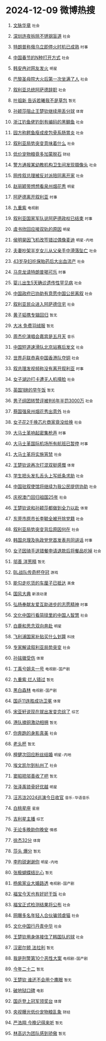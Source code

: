 # 2024-12-09 微博热搜 
1. [文脉华章](https://m.weibo.cn/search?containerid=100103type%3D1%26t%3D10%26q%3D%23%E6%96%87%E8%84%89%E5%8D%8E%E7%AB%A0%23&stream_entry_id=51&isnewpage=1&extparam=seat%3D1%26filter_type%3Drealtimehot%26stream_entry_id%3D51%26c_type%3D51%26dgr%3D0%26cate%3D10103%26q%3D%2523%25E6%2596%2587%25E8%2584%2589%25E5%258D%258E%25E7%25AB%25A0%2523%26pos%3D0%26display_time%3D1733692500%26pre_seqid%3D17336925004960222007665) `社会` 

2. [深圳连夜拆除不锈钢盲道](https://m.weibo.cn/search?containerid=100103type%3D1%26t%3D10%26q%3D%23%E6%B7%B1%E5%9C%B3%E8%BF%9E%E5%A4%9C%E6%8B%86%E9%99%A4%E4%B8%8D%E9%94%88%E9%92%A2%E7%9B%B2%E9%81%93%23&stream_entry_id=31&isnewpage=1&extparam=seat%3D1%26flag%3D2%26c_type%3D31%26lcate%3D5001%26cate%3D5001%26realpos%3D1%26stream_entry_id%3D31%26dgr%3D0%26band_rank%3D1%26q%3D%2523%25E6%25B7%25B1%25E5%259C%25B3%25E8%25BF%259E%25E5%25A4%259C%25E6%258B%2586%25E9%2599%25A4%25E4%25B8%258D%25E9%2594%2588%25E9%2592%25A2%25E7%259B%25B2%25E9%2581%2593%2523%26filter_type%3Drealtimehot%26pos%3D0%26display_time%3D1733692500%26pre_seqid%3D17336925004960222007665) `社会` 

3. [特朗普称俄乌立即停火时机已成熟](https://m.weibo.cn/search?containerid=100103type%3D1%26t%3D10%26q%3D%23%E7%89%B9%E6%9C%97%E6%99%AE%E7%A7%B0%E4%BF%84%E4%B9%8C%E7%AB%8B%E5%8D%B3%E5%81%9C%E7%81%AB%E6%97%B6%E6%9C%BA%E5%B7%B2%E6%88%90%E7%86%9F%23&stream_entry_id=31&isnewpage=1&extparam=seat%3D1%26flag%3D0%26c_type%3D31%26lcate%3D5001%26cate%3D5001%26realpos%3D2%26stream_entry_id%3D31%26dgr%3D0%26band_rank%3D2%26q%3D%2523%25E7%2589%25B9%25E6%259C%2597%25E6%2599%25AE%25E7%25A7%25B0%25E4%25BF%2584%25E4%25B9%258C%25E7%25AB%258B%25E5%258D%25B3%25E5%2581%259C%25E7%2581%25AB%25E6%2597%25B6%25E6%259C%25BA%25E5%25B7%25B2%25E6%2588%2590%25E7%2586%259F%2523%26filter_type%3Drealtimehot%26pos%3D1%26display_time%3D1733692500%26pre_seqid%3D17336925004960222007665) `时事` 

4. [中国春节的N种打开方式](https://m.weibo.cn/search?containerid=100103type%3D1%26t%3D10%26q%3D%23%E4%B8%AD%E5%9B%BD%E6%98%A5%E8%8A%82%E7%9A%84N%E7%A7%8D%E6%89%93%E5%BC%80%E6%96%B9%E5%BC%8F%23&stream_entry_id=31&isnewpage=1&extparam=seat%3D1%26flag%3D0%26c_type%3D31%26lcate%3D5001%26cate%3D5001%26realpos%3D3%26stream_entry_id%3D31%26dgr%3D0%26band_rank%3D3%26q%3D%2523%25E4%25B8%25AD%25E5%259B%25BD%25E6%2598%25A5%25E8%258A%2582%25E7%259A%2584N%25E7%25A7%258D%25E6%2589%2593%25E5%25BC%2580%25E6%2596%25B9%25E5%25BC%258F%2523%26filter_type%3Drealtimehot%26pos%3D2%26display_time%3D1733692500%26pre_seqid%3D17336925004960222007665) `社会` 

5. [韩安冉对网友发火](https://m.weibo.cn/search?containerid=100103type%3D1%26t%3D10%26q%3D%23%E9%9F%A9%E5%AE%89%E5%86%89%E5%AF%B9%E7%BD%91%E5%8F%8B%E5%8F%91%E7%81%AB%23&stream_entry_id=31&isnewpage=1&extparam=seat%3D1%26flag%3D2%26c_type%3D31%26lcate%3D5001%26cate%3D5001%26realpos%3D4%26stream_entry_id%3D31%26dgr%3D0%26band_rank%3D4%26q%3D%2523%25E9%259F%25A9%25E5%25AE%2589%25E5%2586%2589%25E5%25AF%25B9%25E7%25BD%2591%25E5%258F%258B%25E5%258F%2591%25E7%2581%25AB%2523%26filter_type%3Drealtimehot%26pos%3D3%26display_time%3D1733692500%26pre_seqid%3D17336925004960222007665) `明星` 

6. [巴黎圣母院大火后第一次坐满了人](https://m.weibo.cn/search?containerid=100103type%3D1%26t%3D10%26q%3D%23%E5%B7%B4%E9%BB%8E%E5%9C%A3%E6%AF%8D%E9%99%A2%E5%A4%A7%E7%81%AB%E5%90%8E%E7%AC%AC%E4%B8%80%E6%AC%A1%E5%9D%90%E6%BB%A1%E4%BA%86%E4%BA%BA%23&stream_entry_id=31&isnewpage=1&extparam=seat%3D1%26flag%3D2%26c_type%3D31%26lcate%3D5001%26cate%3D5001%26realpos%3D5%26stream_entry_id%3D31%26dgr%3D0%26band_rank%3D5%26q%3D%2523%25E5%25B7%25B4%25E9%25BB%258E%25E5%259C%25A3%25E6%25AF%258D%25E9%2599%25A2%25E5%25A4%25A7%25E7%2581%25AB%25E5%2590%258E%25E7%25AC%25AC%25E4%25B8%2580%25E6%25AC%25A1%25E5%259D%2590%25E6%25BB%25A1%25E4%25BA%2586%25E4%25BA%25BA%2523%26filter_type%3Drealtimehot%26pos%3D4%26display_time%3D1733692500%26pre_seqid%3D17336925004960222007665) `社会` 

7. [叙利亚总统阿萨德辞职](https://m.weibo.cn/search?containerid=100103type%3D1%26t%3D10%26q%3D%23%E5%8F%99%E5%88%A9%E4%BA%9A%E6%80%BB%E7%BB%9F%E9%98%BF%E8%90%A8%E5%BE%B7%E8%BE%9E%E8%81%8C%23&stream_entry_id=31&isnewpage=1&extparam=seat%3D1%26flag%3D0%26c_type%3D31%26lcate%3D5001%26cate%3D5001%26realpos%3D6%26stream_entry_id%3D31%26dgr%3D0%26band_rank%3D6%26q%3D%2523%25E5%258F%2599%25E5%2588%25A9%25E4%25BA%259A%25E6%2580%25BB%25E7%25BB%259F%25E9%2598%25BF%25E8%2590%25A8%25E5%25BE%25B7%25E8%25BE%259E%25E8%2581%258C%2523%26filter_type%3Drealtimehot%26pos%3D5%26display_time%3D1733692500%26pre_seqid%3D17336925004960222007665) `社会` 

8. [叶祖新 告诉若曦我不是草包](https://m.weibo.cn/search?containerid=100103type%3D1%26t%3D10%26q%3D%E5%8F%B6%E7%A5%96%E6%96%B0+%E5%91%8A%E8%AF%89%E8%8B%A5%E6%9B%A6%E6%88%91%E4%B8%8D%E6%98%AF%E8%8D%89%E5%8C%85&stream_entry_id=31&isnewpage=1&extparam=seat%3D1%26flag%3D2%26c_type%3D31%26lcate%3D5001%26cate%3D5001%26realpos%3D7%26stream_entry_id%3D31%26dgr%3D0%26band_rank%3D7%26q%3D%25E5%258F%25B6%25E7%25A5%2596%25E6%2596%25B0%2520%25E5%2591%258A%25E8%25AF%2589%25E8%258B%25A5%25E6%259B%25A6%25E6%2588%2591%25E4%25B8%258D%25E6%2598%25AF%25E8%258D%2589%25E5%258C%2585%26filter_type%3Drealtimehot%26pos%3D6%26display_time%3D1733692500%26pre_seqid%3D17336925004960222007665) `暂无` 

9. [孙颖莎阻止王楚钦继续用丢分球](https://m.weibo.cn/search?containerid=100103type%3D1%26t%3D10%26q%3D%23%E5%AD%99%E9%A2%96%E8%8E%8E%E9%98%BB%E6%AD%A2%E7%8E%8B%E6%A5%9A%E9%92%A6%E7%BB%A7%E7%BB%AD%E7%94%A8%E4%B8%A2%E5%88%86%E7%90%83%23&stream_entry_id=31&isnewpage=1&extparam=seat%3D1%26flag%3D0%26c_type%3D31%26lcate%3D5001%26cate%3D5001%26realpos%3D8%26stream_entry_id%3D31%26dgr%3D0%26band_rank%3D8%26q%3D%2523%25E5%25AD%2599%25E9%25A2%2596%25E8%258E%258E%25E9%2598%25BB%25E6%25AD%25A2%25E7%258E%258B%25E6%25A5%259A%25E9%2592%25A6%25E7%25BB%25A7%25E7%25BB%25AD%25E7%2594%25A8%25E4%25B8%25A2%25E5%2588%2586%25E7%2590%2583%2523%26filter_type%3Drealtimehot%26pos%3D7%26display_time%3D1733692500%26pre_seqid%3D17336925004960222007665) `体育` 

10. [浙江钓鱼佬钓到有编码的黑鲷鱼](https://m.weibo.cn/search?containerid=100103type%3D1%26t%3D10%26q%3D%23%E6%B5%99%E6%B1%9F%E9%92%93%E9%B1%BC%E4%BD%AC%E9%92%93%E5%88%B0%E6%9C%89%E7%BC%96%E7%A0%81%E7%9A%84%E9%BB%91%E9%B2%B7%E9%B1%BC%23&stream_entry_id=31&isnewpage=1&extparam=seat%3D1%26flag%3D0%26c_type%3D31%26lcate%3D5001%26cate%3D5001%26realpos%3D9%26stream_entry_id%3D31%26dgr%3D0%26band_rank%3D9%26q%3D%2523%25E6%25B5%2599%25E6%25B1%259F%25E9%2592%2593%25E9%25B1%25BC%25E4%25BD%25AC%25E9%2592%2593%25E5%2588%25B0%25E6%259C%2589%25E7%25BC%2596%25E7%25A0%2581%25E7%259A%2584%25E9%25BB%2591%25E9%25B2%25B7%25E9%25B1%25BC%2523%26filter_type%3Drealtimehot%26pos%3D8%26display_time%3D1733692500%26pre_seqid%3D17336925004960222007665) `社会` 

11. [园方称鳄鱼瘦成皮包骨系肠胃炎](https://m.weibo.cn/search?containerid=100103type%3D1%26t%3D10%26q%3D%23%E5%9B%AD%E6%96%B9%E7%A7%B0%E9%B3%84%E9%B1%BC%E7%98%A6%E6%88%90%E7%9A%AE%E5%8C%85%E9%AA%A8%E7%B3%BB%E8%82%A0%E8%83%83%E7%82%8E%23&stream_entry_id=31&isnewpage=1&extparam=seat%3D1%26flag%3D1%26c_type%3D31%26lcate%3D5001%26cate%3D5001%26realpos%3D10%26stream_entry_id%3D31%26dgr%3D0%26band_rank%3D10%26q%3D%2523%25E5%259B%25AD%25E6%2596%25B9%25E7%25A7%25B0%25E9%25B3%2584%25E9%25B1%25BC%25E7%2598%25A6%25E6%2588%2590%25E7%259A%25AE%25E5%258C%2585%25E9%25AA%25A8%25E7%25B3%25BB%25E8%2582%25A0%25E8%2583%2583%25E7%2582%258E%2523%26filter_type%3Drealtimehot%26pos%3D9%26display_time%3D1733692500%26pre_seqid%3D17336925004960222007665) `社会` 

12. [叙利亚局势突变意味着什么](https://m.weibo.cn/search?containerid=100103type%3D1%26t%3D10%26q%3D%23%E5%8F%99%E5%88%A9%E4%BA%9A%E5%B1%80%E5%8A%BF%E7%AA%81%E5%8F%98%E6%84%8F%E5%91%B3%E7%9D%80%E4%BB%80%E4%B9%88%23&stream_entry_id=31&isnewpage=1&extparam=seat%3D1%26flag%3D0%26c_type%3D31%26lcate%3D5001%26cate%3D5001%26realpos%3D11%26stream_entry_id%3D31%26dgr%3D0%26band_rank%3D11%26q%3D%2523%25E5%258F%2599%25E5%2588%25A9%25E4%25BA%259A%25E5%25B1%2580%25E5%258A%25BF%25E7%25AA%2581%25E5%258F%2598%25E6%2584%258F%25E5%2591%25B3%25E7%259D%2580%25E4%25BB%2580%25E4%25B9%2588%2523%26filter_type%3Drealtimehot%26pos%3D10%26display_time%3D1733692500%26pre_seqid%3D17336925004960222007665) `社会` 

13. [低价宠物粮竟多加蒙脱石](https://m.weibo.cn/search?containerid=100103type%3D1%26t%3D10%26q%3D%23%E4%BD%8E%E4%BB%B7%E5%AE%A0%E7%89%A9%E7%B2%AE%E7%AB%9F%E5%A4%9A%E5%8A%A0%E8%92%99%E8%84%B1%E7%9F%B3%23&stream_entry_id=31&isnewpage=1&extparam=seat%3D1%26flag%3D0%26c_type%3D31%26lcate%3D5001%26cate%3D5001%26realpos%3D12%26stream_entry_id%3D31%26dgr%3D0%26band_rank%3D12%26q%3D%2523%25E4%25BD%258E%25E4%25BB%25B7%25E5%25AE%25A0%25E7%2589%25A9%25E7%25B2%25AE%25E7%25AB%259F%25E5%25A4%259A%25E5%258A%25A0%25E8%2592%2599%25E8%2584%25B1%25E7%259F%25B3%2523%26filter_type%3Drealtimehot%26pos%3D11%26display_time%3D1733692500%26pre_seqid%3D17336925004960222007665) `财经` 

14. [警方通报某幼教机构卫生间发现摄像头](https://m.weibo.cn/search?containerid=100103type%3D1%26t%3D10%26q%3D%23%E8%AD%A6%E6%96%B9%E9%80%9A%E6%8A%A5%E6%9F%90%E5%B9%BC%E6%95%99%E6%9C%BA%E6%9E%84%E5%8D%AB%E7%94%9F%E9%97%B4%E5%8F%91%E7%8E%B0%E6%91%84%E5%83%8F%E5%A4%B4%23&stream_entry_id=31&isnewpage=1&extparam=seat%3D1%26flag%3D0%26c_type%3D31%26lcate%3D5001%26cate%3D5001%26realpos%3D13%26stream_entry_id%3D31%26dgr%3D0%26band_rank%3D13%26q%3D%2523%25E8%25AD%25A6%25E6%2596%25B9%25E9%2580%259A%25E6%258A%25A5%25E6%259F%2590%25E5%25B9%25BC%25E6%2595%2599%25E6%259C%25BA%25E6%259E%2584%25E5%258D%25AB%25E7%2594%259F%25E9%2597%25B4%25E5%258F%2591%25E7%258E%25B0%25E6%2591%2584%25E5%2583%258F%25E5%25A4%25B4%2523%26filter_type%3Drealtimehot%26pos%3D12%26display_time%3D1733692500%26pre_seqid%3D17336925004960222007665) `社会` 

15. [网传叙总理被反对派陪同离开家](https://m.weibo.cn/search?containerid=100103type%3D1%26t%3D10%26q%3D%23%E7%BD%91%E4%BC%A0%E5%8F%99%E6%80%BB%E7%90%86%E8%A2%AB%E5%8F%8D%E5%AF%B9%E6%B4%BE%E9%99%AA%E5%90%8C%E7%A6%BB%E5%BC%80%E5%AE%B6%23&stream_entry_id=31&isnewpage=1&extparam=seat%3D1%26flag%3D1%26c_type%3D31%26lcate%3D5001%26cate%3D5001%26realpos%3D14%26stream_entry_id%3D31%26dgr%3D0%26band_rank%3D14%26q%3D%2523%25E7%25BD%2591%25E4%25BC%25A0%25E5%258F%2599%25E6%2580%25BB%25E7%2590%2586%25E8%25A2%25AB%25E5%258F%258D%25E5%25AF%25B9%25E6%25B4%25BE%25E9%2599%25AA%25E5%2590%258C%25E7%25A6%25BB%25E5%25BC%2580%25E5%25AE%25B6%2523%26filter_type%3Drealtimehot%26pos%3D13%26display_time%3D1733692500%26pre_seqid%3D17336925004960222007665) `社会` 

16. [赵丽颖带想想看泉州烟花秀](https://m.weibo.cn/search?containerid=100103type%3D1%26t%3D10%26q%3D%23%E8%B5%B5%E4%B8%BD%E9%A2%96%E5%B8%A6%E6%83%B3%E6%83%B3%E7%9C%8B%E6%B3%89%E5%B7%9E%E7%83%9F%E8%8A%B1%E7%A7%80%23&stream_entry_id=31&isnewpage=1&extparam=seat%3D1%26flag%3D0%26c_type%3D31%26lcate%3D5001%26cate%3D5001%26realpos%3D15%26stream_entry_id%3D31%26dgr%3D0%26band_rank%3D15%26q%3D%2523%25E8%25B5%25B5%25E4%25B8%25BD%25E9%25A2%2596%25E5%25B8%25A6%25E6%2583%25B3%25E6%2583%25B3%25E7%259C%258B%25E6%25B3%2589%25E5%25B7%259E%25E7%2583%259F%25E8%258A%25B1%25E7%25A7%2580%2523%26filter_type%3Drealtimehot%26pos%3D14%26display_time%3D1733692500%26pre_seqid%3D17336925004960222007665) `明星` 

17. [阿萨德离开叙利亚](https://m.weibo.cn/search?containerid=100103type%3D1%26t%3D10%26q%3D%23%E9%98%BF%E8%90%A8%E5%BE%B7%E7%A6%BB%E5%BC%80%E5%8F%99%E5%88%A9%E4%BA%9A%23&stream_entry_id=31&isnewpage=1&extparam=seat%3D1%26flag%3D0%26c_type%3D31%26lcate%3D5001%26cate%3D5001%26realpos%3D16%26stream_entry_id%3D31%26dgr%3D0%26band_rank%3D16%26q%3D%2523%25E9%2598%25BF%25E8%2590%25A8%25E5%25BE%25B7%25E7%25A6%25BB%25E5%25BC%2580%25E5%258F%2599%25E5%2588%25A9%25E4%25BA%259A%2523%26filter_type%3Drealtimehot%26pos%3D15%26display_time%3D1733692500%26pre_seqid%3D17336925004960222007665) `时事` 

18. [九重紫](https://m.weibo.cn/search?containerid=100103type%3D1%26t%3D10%26q%3D%E4%B9%9D%E9%87%8D%E7%B4%AB&stream_entry_id=31&isnewpage=1&extparam=seat%3D1%26flag%3D0%26c_type%3D31%26lcate%3D5001%26cate%3D5001%26realpos%3D17%26stream_entry_id%3D31%26dgr%3D0%26band_rank%3D17%26q%3D%25E4%25B9%259D%25E9%2587%258D%25E7%25B4%25AB%26filter_type%3Drealtimehot%26pos%3D16%26display_time%3D1733692500%26pre_seqid%3D17336925004960222007665) `电视剧` 

19. [叙利亚国家军队说阿萨德政权已结束](https://m.weibo.cn/search?containerid=100103type%3D1%26t%3D10%26q%3D%23%E5%8F%99%E5%88%A9%E4%BA%9A%E5%9B%BD%E5%AE%B6%E5%86%9B%E9%98%9F%E8%AF%B4%E9%98%BF%E8%90%A8%E5%BE%B7%E6%94%BF%E6%9D%83%E5%B7%B2%E7%BB%93%E6%9D%9F%23&stream_entry_id=31&isnewpage=1&extparam=seat%3D1%26flag%3D0%26c_type%3D31%26lcate%3D5001%26cate%3D5001%26realpos%3D18%26stream_entry_id%3D31%26dgr%3D0%26band_rank%3D18%26q%3D%2523%25E5%258F%2599%25E5%2588%25A9%25E4%25BA%259A%25E5%259B%25BD%25E5%25AE%25B6%25E5%2586%259B%25E9%2598%259F%25E8%25AF%25B4%25E9%2598%25BF%25E8%2590%25A8%25E5%25BE%25B7%25E6%2594%25BF%25E6%259D%2583%25E5%25B7%25B2%25E7%25BB%2593%25E6%259D%259F%2523%26filter_type%3Drealtimehot%26pos%3D17%26display_time%3D1733692500%26pre_seqid%3D17336925004960222007665) `时事` 

20. [虞书欣回应接双轨的原因](https://m.weibo.cn/search?containerid=100103type%3D1%26t%3D10%26q%3D%23%E8%99%9E%E4%B9%A6%E6%AC%A3%E5%9B%9E%E5%BA%94%E6%8E%A5%E5%8F%8C%E8%BD%A8%E7%9A%84%E5%8E%9F%E5%9B%A0%23&stream_entry_id=31&isnewpage=1&extparam=seat%3D1%26flag%3D0%26c_type%3D31%26lcate%3D5001%26cate%3D5001%26realpos%3D19%26stream_entry_id%3D31%26dgr%3D0%26band_rank%3D19%26q%3D%2523%25E8%2599%259E%25E4%25B9%25A6%25E6%25AC%25A3%25E5%259B%259E%25E5%25BA%2594%25E6%258E%25A5%25E5%258F%258C%25E8%25BD%25A8%25E7%259A%2584%25E5%258E%259F%25E5%259B%25A0%2523%26filter_type%3Drealtimehot%26pos%3D18%26display_time%3D1733692500%26pre_seqid%3D17336925004960222007665) `明星` 

21. [侯明昊因飞机改签错过偶像麦迪](https://m.weibo.cn/search?containerid=100103type%3D1%26t%3D10%26q%3D%23%E4%BE%AF%E6%98%8E%E6%98%8A%E5%9B%A0%E9%A3%9E%E6%9C%BA%E6%94%B9%E7%AD%BE%E9%94%99%E8%BF%87%E5%81%B6%E5%83%8F%E9%BA%A6%E8%BF%AA%23&stream_entry_id=31&isnewpage=1&extparam=seat%3D1%26flag%3D0%26c_type%3D31%26lcate%3D5001%26cate%3D5001%26realpos%3D20%26stream_entry_id%3D31%26dgr%3D0%26band_rank%3D20%26q%3D%2523%25E4%25BE%25AF%25E6%2598%258E%25E6%2598%258A%25E5%259B%25A0%25E9%25A3%259E%25E6%259C%25BA%25E6%2594%25B9%25E7%25AD%25BE%25E9%2594%2599%25E8%25BF%2587%25E5%2581%25B6%25E5%2583%258F%25E9%25BA%25A6%25E8%25BF%25AA%2523%26filter_type%3Drealtimehot%26pos%3D19%26display_time%3D1733692500%26pre_seqid%3D17336925004960222007665) `明星-内地` 

22. [夫妻吵架半岁女儿从父亲手中滑落坠亡](https://m.weibo.cn/search?containerid=100103type%3D1%26t%3D10%26q%3D%23%E5%A4%AB%E5%A6%BB%E5%90%B5%E6%9E%B6%E5%8D%8A%E5%B2%81%E5%A5%B3%E5%84%BF%E4%BB%8E%E7%88%B6%E4%BA%B2%E6%89%8B%E4%B8%AD%E6%BB%91%E8%90%BD%E5%9D%A0%E4%BA%A1%23&stream_entry_id=31&isnewpage=1&extparam=seat%3D1%26flag%3D2%26c_type%3D31%26lcate%3D5001%26cate%3D5001%26realpos%3D21%26stream_entry_id%3D31%26dgr%3D0%26band_rank%3D21%26q%3D%2523%25E5%25A4%25AB%25E5%25A6%25BB%25E5%2590%25B5%25E6%259E%25B6%25E5%258D%258A%25E5%25B2%2581%25E5%25A5%25B3%25E5%2584%25BF%25E4%25BB%258E%25E7%2588%25B6%25E4%25BA%25B2%25E6%2589%258B%25E4%25B8%25AD%25E6%25BB%2591%25E8%2590%25BD%25E5%259D%25A0%25E4%25BA%25A1%2523%26filter_type%3Drealtimehot%26pos%3D20%26display_time%3D1733692500%26pre_seqid%3D17336925004960222007665) `社会` 

23. [43岁孕妇吃保胎药后大出血流产](https://m.weibo.cn/search?containerid=100103type%3D1%26t%3D10%26q%3D%2343%E5%B2%81%E5%AD%95%E5%A6%87%E5%90%83%E4%BF%9D%E8%83%8E%E8%8D%AF%E5%90%8E%E5%A4%A7%E5%87%BA%E8%A1%80%E6%B5%81%E4%BA%A7%23&stream_entry_id=31&isnewpage=1&extparam=seat%3D1%26flag%3D0%26c_type%3D31%26lcate%3D5001%26cate%3D5001%26realpos%3D22%26stream_entry_id%3D31%26dgr%3D0%26band_rank%3D22%26q%3D%252343%25E5%25B2%2581%25E5%25AD%2595%25E5%25A6%2587%25E5%2590%2583%25E4%25BF%259D%25E8%2583%258E%25E8%258D%25AF%25E5%2590%258E%25E5%25A4%25A7%25E5%2587%25BA%25E8%25A1%2580%25E6%25B5%2581%25E4%25BA%25A7%2523%26filter_type%3Drealtimehot%26pos%3D21%26display_time%3D1733692500%26pre_seqid%3D17336925004960222007665) `社会` 

24. [马克龙请特朗普喝可乐](https://m.weibo.cn/search?containerid=100103type%3D1%26t%3D10%26q%3D%23%E9%A9%AC%E5%85%8B%E9%BE%99%E8%AF%B7%E7%89%B9%E6%9C%97%E6%99%AE%E5%96%9D%E5%8F%AF%E4%B9%90%23&stream_entry_id=31&isnewpage=1&extparam=seat%3D1%26flag%3D0%26c_type%3D31%26lcate%3D5001%26cate%3D5001%26realpos%3D23%26stream_entry_id%3D31%26dgr%3D0%26band_rank%3D23%26q%3D%2523%25E9%25A9%25AC%25E5%2585%258B%25E9%25BE%2599%25E8%25AF%25B7%25E7%2589%25B9%25E6%259C%2597%25E6%2599%25AE%25E5%2596%259D%25E5%258F%25AF%25E4%25B9%2590%2523%26filter_type%3Drealtimehot%26pos%3D22%26display_time%3D1733692500%26pre_seqid%3D17336925004960222007665) `时事` 

25. [婴儿出生5天确诊遗传性罕见病](https://m.weibo.cn/search?containerid=100103type%3D1%26t%3D10%26q%3D%23%E5%A9%B4%E5%84%BF%E5%87%BA%E7%94%9F5%E5%A4%A9%E7%A1%AE%E8%AF%8A%E9%81%97%E4%BC%A0%E6%80%A7%E7%BD%95%E8%A7%81%E7%97%85%23&stream_entry_id=31&isnewpage=1&extparam=seat%3D1%26flag%3D0%26c_type%3D31%26lcate%3D5001%26cate%3D5001%26realpos%3D24%26stream_entry_id%3D31%26dgr%3D0%26band_rank%3D24%26q%3D%2523%25E5%25A9%25B4%25E5%2584%25BF%25E5%2587%25BA%25E7%2594%259F5%25E5%25A4%25A9%25E7%25A1%25AE%25E8%25AF%258A%25E9%2581%2597%25E4%25BC%25A0%25E6%2580%25A7%25E7%25BD%2595%25E8%25A7%2581%25E7%2597%2585%2523%26filter_type%3Drealtimehot%26pos%3D23%26display_time%3D1733692500%26pre_seqid%3D17336925004960222007665) `社会` 

26. [中国政府已协助有意愿中国公民离叙](https://m.weibo.cn/search?containerid=100103type%3D1%26t%3D10%26q%3D%23%E4%B8%AD%E5%9B%BD%E6%94%BF%E5%BA%9C%E5%B7%B2%E5%8D%8F%E5%8A%A9%E6%9C%89%E6%84%8F%E6%84%BF%E4%B8%AD%E5%9B%BD%E5%85%AC%E6%B0%91%E7%A6%BB%E5%8F%99%23&stream_entry_id=31&isnewpage=1&extparam=seat%3D1%26flag%3D0%26c_type%3D31%26lcate%3D5001%26cate%3D5001%26realpos%3D25%26stream_entry_id%3D31%26dgr%3D0%26band_rank%3D25%26q%3D%2523%25E4%25B8%25AD%25E5%259B%25BD%25E6%2594%25BF%25E5%25BA%259C%25E5%25B7%25B2%25E5%258D%258F%25E5%258A%25A9%25E6%259C%2589%25E6%2584%258F%25E6%2584%25BF%25E4%25B8%25AD%25E5%259B%25BD%25E5%2585%25AC%25E6%25B0%2591%25E7%25A6%25BB%25E5%258F%2599%2523%26filter_type%3Drealtimehot%26pos%3D24%26display_time%3D1733692500%26pre_seqid%3D17336925004960222007665) `社会` 

27. [叙利亚民众进入阿萨德住宅](https://m.weibo.cn/search?containerid=100103type%3D1%26t%3D10%26q%3D%23%E5%8F%99%E5%88%A9%E4%BA%9A%E6%B0%91%E4%BC%97%E8%BF%9B%E5%85%A5%E9%98%BF%E8%90%A8%E5%BE%B7%E4%BD%8F%E5%AE%85%23&stream_entry_id=31&isnewpage=1&extparam=seat%3D1%26flag%3D0%26c_type%3D31%26lcate%3D5001%26cate%3D5001%26realpos%3D26%26stream_entry_id%3D31%26dgr%3D0%26band_rank%3D26%26q%3D%2523%25E5%258F%2599%25E5%2588%25A9%25E4%25BA%259A%25E6%25B0%2591%25E4%25BC%2597%25E8%25BF%259B%25E5%2585%25A5%25E9%2598%25BF%25E8%2590%25A8%25E5%25BE%25B7%25E4%25BD%258F%25E5%25AE%2585%2523%26filter_type%3Drealtimehot%26pos%3D25%26display_time%3D1733692500%26pre_seqid%3D17336925004960222007665) `社会` 

28. [黄子韬携专辑回归](https://m.weibo.cn/search?containerid=100103type%3D1%26t%3D10%26q%3D%E9%BB%84%E5%AD%90%E9%9F%AC%E6%90%BA%E4%B8%93%E8%BE%91%E5%9B%9E%E5%BD%92&stream_entry_id=31&isnewpage=1&extparam=seat%3D1%26flag%3D0%26c_type%3D31%26lcate%3D5001%26cate%3D5001%26realpos%3D27%26stream_entry_id%3D31%26dgr%3D0%26band_rank%3D27%26q%3D%25E9%25BB%2584%25E5%25AD%2590%25E9%259F%25AC%25E6%2590%25BA%25E4%25B8%2593%25E8%25BE%2591%25E5%259B%259E%25E5%25BD%2592%26filter_type%3Drealtimehot%26pos%3D26%26display_time%3D1733692500%26pre_seqid%3D17336925004960222007665) `暂无` 

29. [大冰 免费羽绒服](https://m.weibo.cn/search?containerid=100103type%3D1%26t%3D10%26q%3D%E5%A4%A7%E5%86%B0+%E5%85%8D%E8%B4%B9%E7%BE%BD%E7%BB%92%E6%9C%8D&stream_entry_id=31&isnewpage=1&extparam=seat%3D1%26flag%3D0%26c_type%3D31%26lcate%3D5001%26cate%3D5001%26realpos%3D28%26stream_entry_id%3D31%26dgr%3D0%26band_rank%3D28%26q%3D%25E5%25A4%25A7%25E5%2586%25B0%2520%25E5%2585%258D%25E8%25B4%25B9%25E7%25BE%25BD%25E7%25BB%2592%25E6%259C%258D%26filter_type%3Drealtimehot%26pos%3D27%26display_time%3D1733692500%26pre_seqid%3D17336925004960222007665) `暂无` 

30. [周杰伦演唱会嘉宾是五月天](https://m.weibo.cn/search?containerid=100103type%3D1%26t%3D10%26q%3D%23%E5%91%A8%E6%9D%B0%E4%BC%A6%E6%BC%94%E5%94%B1%E4%BC%9A%E5%98%89%E5%AE%BE%E6%98%AF%E4%BA%94%E6%9C%88%E5%A4%A9%23&stream_entry_id=31&isnewpage=1&extparam=seat%3D1%26flag%3D0%26c_type%3D31%26lcate%3D5001%26cate%3D5001%26realpos%3D29%26stream_entry_id%3D31%26dgr%3D0%26band_rank%3D29%26q%3D%2523%25E5%2591%25A8%25E6%259D%25B0%25E4%25BC%25A6%25E6%25BC%2594%25E5%2594%25B1%25E4%25BC%259A%25E5%2598%2589%25E5%25AE%25BE%25E6%2598%25AF%25E4%25BA%2594%25E6%259C%2588%25E5%25A4%25A9%2523%26filter_type%3Drealtimehot%26pos%3D28%26display_time%3D1733692500%26pre_seqid%3D17336925004960222007665) `音乐` 

31. [中国短道速滑队北京站赛后发文](https://m.weibo.cn/search?containerid=100103type%3D1%26t%3D10%26q%3D%23%E4%B8%AD%E5%9B%BD%E7%9F%AD%E9%81%93%E9%80%9F%E6%BB%91%E9%98%9F%E5%8C%97%E4%BA%AC%E7%AB%99%E8%B5%9B%E5%90%8E%E5%8F%91%E6%96%87%23&stream_entry_id=31&isnewpage=1&extparam=seat%3D1%26flag%3D1%26c_type%3D31%26lcate%3D5001%26cate%3D5001%26realpos%3D30%26stream_entry_id%3D31%26dgr%3D0%26band_rank%3D30%26q%3D%2523%25E4%25B8%25AD%25E5%259B%25BD%25E7%259F%25AD%25E9%2581%2593%25E9%2580%259F%25E6%25BB%2591%25E9%2598%259F%25E5%258C%2597%25E4%25BA%25AC%25E7%25AB%2599%25E8%25B5%259B%25E5%2590%258E%25E5%258F%2591%25E6%2596%2587%2523%26filter_type%3Drealtimehot%26pos%3D29%26display_time%3D1733692500%26pre_seqid%3D17336925004960222007665) `社会` 

32. [世界乒联恭喜中国香港队夺铜](https://m.weibo.cn/search?containerid=100103type%3D1%26t%3D10%26q%3D%23%E4%B8%96%E7%95%8C%E4%B9%92%E8%81%94%E6%81%AD%E5%96%9C%E4%B8%AD%E5%9B%BD%E9%A6%99%E6%B8%AF%E9%98%9F%E5%A4%BA%E9%93%9C%23&stream_entry_id=31&isnewpage=1&extparam=seat%3D1%26flag%3D1%26c_type%3D31%26lcate%3D5001%26cate%3D5001%26realpos%3D31%26stream_entry_id%3D31%26dgr%3D0%26band_rank%3D31%26q%3D%2523%25E4%25B8%2596%25E7%2595%258C%25E4%25B9%2592%25E8%2581%2594%25E6%2581%25AD%25E5%2596%259C%25E4%25B8%25AD%25E5%259B%25BD%25E9%25A6%2599%25E6%25B8%25AF%25E9%2598%259F%25E5%25A4%25BA%25E9%2593%259C%2523%26filter_type%3Drealtimehot%26pos%3D30%26display_time%3D1733692500%26pre_seqid%3D17336925004960222007665) `社会` 

33. [叙总理发视频称没有离开叙利亚](https://m.weibo.cn/search?containerid=100103type%3D1%26t%3D10%26q%3D%23%E5%8F%99%E6%80%BB%E7%90%86%E5%8F%91%E8%A7%86%E9%A2%91%E7%A7%B0%E6%B2%A1%E6%9C%89%E7%A6%BB%E5%BC%80%E5%8F%99%E5%88%A9%E4%BA%9A%23&stream_entry_id=31&isnewpage=1&extparam=seat%3D1%26flag%3D1%26c_type%3D31%26lcate%3D5001%26cate%3D5001%26realpos%3D32%26stream_entry_id%3D31%26dgr%3D0%26band_rank%3D32%26q%3D%2523%25E5%258F%2599%25E6%2580%25BB%25E7%2590%2586%25E5%258F%2591%25E8%25A7%2586%25E9%25A2%2591%25E7%25A7%25B0%25E6%25B2%25A1%25E6%259C%2589%25E7%25A6%25BB%25E5%25BC%2580%25E5%258F%2599%25E5%2588%25A9%25E4%25BA%259A%2523%26filter_type%3Drealtimehot%26pos%3D31%26display_time%3D1733692500%26pre_seqid%3D17336925004960222007665) `时事` 

34. [女子湖边打卡遭无人机撞脸](https://m.weibo.cn/search?containerid=100103type%3D1%26t%3D10%26q%3D%23%E5%A5%B3%E5%AD%90%E6%B9%96%E8%BE%B9%E6%89%93%E5%8D%A1%E9%81%AD%E6%97%A0%E4%BA%BA%E6%9C%BA%E6%92%9E%E8%84%B8%23&stream_entry_id=31&isnewpage=1&extparam=seat%3D1%26flag%3D0%26c_type%3D31%26lcate%3D5001%26cate%3D5001%26realpos%3D33%26stream_entry_id%3D31%26dgr%3D0%26band_rank%3D33%26q%3D%2523%25E5%25A5%25B3%25E5%25AD%2590%25E6%25B9%2596%25E8%25BE%25B9%25E6%2589%2593%25E5%258D%25A1%25E9%2581%25AD%25E6%2597%25A0%25E4%25BA%25BA%25E6%259C%25BA%25E6%2592%259E%25E8%2584%25B8%2523%26filter_type%3Drealtimehot%26pos%3D32%26display_time%3D1733692500%26pre_seqid%3D17336925004960222007665) `社会` 

35. [英国1磅的早午饭](https://m.weibo.cn/search?containerid=100103type%3D1%26t%3D10%26q%3D%E8%8B%B1%E5%9B%BD1%E7%A3%85%E7%9A%84%E6%97%A9%E5%8D%88%E9%A5%AD&stream_entry_id=31&isnewpage=1&extparam=seat%3D1%26flag%3D1%26c_type%3D31%26lcate%3D5001%26cate%3D5001%26realpos%3D34%26stream_entry_id%3D31%26dgr%3D0%26band_rank%3D34%26q%3D%25E8%258B%25B1%25E5%259B%25BD1%25E7%25A3%2585%25E7%259A%2584%25E6%2597%25A9%25E5%258D%2588%25E9%25A5%25AD%26filter_type%3Drealtimehot%26pos%3D33%26display_time%3D1733692500%26pre_seqid%3D17336925004960222007665) `暂无` 

36. [男子组团转赞评被判6年半罚3000万](https://m.weibo.cn/search?containerid=100103type%3D1%26t%3D10%26q%3D%23%E7%94%B7%E5%AD%90%E7%BB%84%E5%9B%A2%E8%BD%AC%E8%B5%9E%E8%AF%84%E8%A2%AB%E5%88%A46%E5%B9%B4%E5%8D%8A%E7%BD%9A3000%E4%B8%87%23&stream_entry_id=31&isnewpage=1&extparam=seat%3D1%26flag%3D1%26c_type%3D31%26lcate%3D5001%26cate%3D5001%26realpos%3D35%26stream_entry_id%3D31%26dgr%3D0%26band_rank%3D35%26q%3D%2523%25E7%2594%25B7%25E5%25AD%2590%25E7%25BB%2584%25E5%259B%25A2%25E8%25BD%25AC%25E8%25B5%259E%25E8%25AF%2584%25E8%25A2%25AB%25E5%2588%25A46%25E5%25B9%25B4%25E5%258D%258A%25E7%25BD%259A3000%25E4%25B8%2587%2523%26filter_type%3Drealtimehot%26pos%3D34%26display_time%3D1733692500%26pre_seqid%3D17336925004960222007665) `社会` 

37. [蔡国强泉州烟花秀出意外](https://m.weibo.cn/search?containerid=100103type%3D1%26t%3D10%26q%3D%23%E8%94%A1%E5%9B%BD%E5%BC%BA%E6%B3%89%E5%B7%9E%E7%83%9F%E8%8A%B1%E7%A7%80%E5%87%BA%E6%84%8F%E5%A4%96%23&stream_entry_id=31&isnewpage=1&extparam=seat%3D1%26flag%3D0%26c_type%3D31%26lcate%3D5001%26cate%3D5001%26realpos%3D36%26stream_entry_id%3D31%26dgr%3D0%26band_rank%3D36%26q%3D%2523%25E8%2594%25A1%25E5%259B%25BD%25E5%25BC%25BA%25E6%25B3%2589%25E5%25B7%259E%25E7%2583%259F%25E8%258A%25B1%25E7%25A7%2580%25E5%2587%25BA%25E6%2584%258F%25E5%25A4%2596%2523%26filter_type%3Drealtimehot%26pos%3D35%26display_time%3D1733692500%26pre_seqid%3D17336925004960222007665) `社会` 

38. [女子花2千换芯片商家竟没给换](https://m.weibo.cn/search?containerid=100103type%3D1%26t%3D10%26q%3D%23%E5%A5%B3%E5%AD%90%E8%8A%B12%E5%8D%83%E6%8D%A2%E8%8A%AF%E7%89%87%E5%95%86%E5%AE%B6%E7%AB%9F%E6%B2%A1%E7%BB%99%E6%8D%A2%23&stream_entry_id=31&isnewpage=1&extparam=seat%3D1%26flag%3D0%26c_type%3D31%26lcate%3D5001%26cate%3D5001%26realpos%3D37%26stream_entry_id%3D31%26dgr%3D0%26band_rank%3D37%26q%3D%2523%25E5%25A5%25B3%25E5%25AD%2590%25E8%258A%25B12%25E5%258D%2583%25E6%258D%25A2%25E8%258A%25AF%25E7%2589%2587%25E5%2595%2586%25E5%25AE%25B6%25E7%25AB%259F%25E6%25B2%25A1%25E7%25BB%2599%25E6%258D%25A2%2523%26filter_type%3Drealtimehot%26pos%3D36%26display_time%3D1733692500%26pre_seqid%3D17336925004960222007665) `社会` 

39. [大马士革响起密集枪声](https://m.weibo.cn/search?containerid=100103type%3D1%26t%3D10%26q%3D%23%E5%A4%A7%E9%A9%AC%E5%A3%AB%E9%9D%A9%E5%93%8D%E8%B5%B7%E5%AF%86%E9%9B%86%E6%9E%AA%E5%A3%B0%23&stream_entry_id=31&isnewpage=1&extparam=seat%3D1%26flag%3D0%26c_type%3D31%26lcate%3D5001%26cate%3D5001%26realpos%3D38%26stream_entry_id%3D31%26dgr%3D0%26band_rank%3D38%26q%3D%2523%25E5%25A4%25A7%25E9%25A9%25AC%25E5%25A3%25AB%25E9%259D%25A9%25E5%2593%258D%25E8%25B5%25B7%25E5%25AF%2586%25E9%259B%2586%25E6%259E%25AA%25E5%25A3%25B0%2523%26filter_type%3Drealtimehot%26pos%3D37%26display_time%3D1733692500%26pre_seqid%3D17336925004960222007665) `时事` 

40. [大马士革国际机场所有航班已暂停](https://m.weibo.cn/search?containerid=100103type%3D1%26t%3D10%26q%3D%23%E5%A4%A7%E9%A9%AC%E5%A3%AB%E9%9D%A9%E5%9B%BD%E9%99%85%E6%9C%BA%E5%9C%BA%E6%89%80%E6%9C%89%E8%88%AA%E7%8F%AD%E5%B7%B2%E6%9A%82%E5%81%9C%23&stream_entry_id=31&isnewpage=1&extparam=seat%3D1%26flag%3D0%26c_type%3D31%26lcate%3D5001%26cate%3D5001%26realpos%3D39%26stream_entry_id%3D31%26dgr%3D0%26band_rank%3D39%26q%3D%2523%25E5%25A4%25A7%25E9%25A9%25AC%25E5%25A3%25AB%25E9%259D%25A9%25E5%259B%25BD%25E9%2599%2585%25E6%259C%25BA%25E5%259C%25BA%25E6%2589%2580%25E6%259C%2589%25E8%2588%25AA%25E7%258F%25AD%25E5%25B7%25B2%25E6%259A%2582%25E5%2581%259C%2523%26filter_type%3Drealtimehot%26pos%3D38%26display_time%3D1733692500%26pre_seqid%3D17336925004960222007665) `时事` 

41. [大马士革将实施宵禁](https://m.weibo.cn/search?containerid=100103type%3D1%26t%3D10%26q%3D%23%E5%A4%A7%E9%A9%AC%E5%A3%AB%E9%9D%A9%E5%B0%86%E5%AE%9E%E6%96%BD%E5%AE%B5%E7%A6%81%23&stream_entry_id=31&isnewpage=1&extparam=seat%3D1%26flag%3D0%26c_type%3D31%26lcate%3D5001%26cate%3D5001%26realpos%3D40%26stream_entry_id%3D31%26dgr%3D0%26band_rank%3D40%26q%3D%2523%25E5%25A4%25A7%25E9%25A9%25AC%25E5%25A3%25AB%25E9%259D%25A9%25E5%25B0%2586%25E5%25AE%259E%25E6%2596%25BD%25E5%25AE%25B5%25E7%25A6%2581%2523%26filter_type%3Drealtimehot%26pos%3D39%26display_time%3D1733692500%26pre_seqid%3D17336925004960222007665) `社会` 

42. [王楚钦说再次打混双挺感慨](https://m.weibo.cn/search?containerid=100103type%3D1%26t%3D10%26q%3D%23%E7%8E%8B%E6%A5%9A%E9%92%A6%E8%AF%B4%E5%86%8D%E6%AC%A1%E6%89%93%E6%B7%B7%E5%8F%8C%E6%8C%BA%E6%84%9F%E6%85%A8%23&stream_entry_id=31&isnewpage=1&extparam=seat%3D1%26flag%3D0%26c_type%3D31%26lcate%3D5001%26cate%3D5001%26realpos%3D41%26stream_entry_id%3D31%26dgr%3D0%26band_rank%3D41%26q%3D%2523%25E7%258E%258B%25E6%25A5%259A%25E9%2592%25A6%25E8%25AF%25B4%25E5%2586%258D%25E6%25AC%25A1%25E6%2589%2593%25E6%25B7%25B7%25E5%258F%258C%25E6%258C%25BA%25E6%2584%259F%25E6%2585%25A8%2523%26filter_type%3Drealtimehot%26pos%3D40%26display_time%3D1733692500%26pre_seqid%3D17336925004960222007665) `体育` 

43. [学生把头发扎舌头上写纸条求助](https://m.weibo.cn/search?containerid=100103type%3D1%26t%3D10%26q%3D%23%E5%AD%A6%E7%94%9F%E6%8A%8A%E5%A4%B4%E5%8F%91%E6%89%8E%E8%88%8C%E5%A4%B4%E4%B8%8A%E5%86%99%E7%BA%B8%E6%9D%A1%E6%B1%82%E5%8A%A9%23&stream_entry_id=31&isnewpage=1&extparam=seat%3D1%26flag%3D0%26c_type%3D31%26lcate%3D5001%26cate%3D5001%26realpos%3D42%26stream_entry_id%3D31%26dgr%3D0%26band_rank%3D42%26q%3D%2523%25E5%25AD%25A6%25E7%2594%259F%25E6%258A%258A%25E5%25A4%25B4%25E5%258F%2591%25E6%2589%258E%25E8%2588%258C%25E5%25A4%25B4%25E4%25B8%258A%25E5%2586%2599%25E7%25BA%25B8%25E6%259D%25A1%25E6%25B1%2582%25E5%258A%25A9%2523%26filter_type%3Drealtimehot%26pos%3D41%26display_time%3D1733692500%26pre_seqid%3D17336925004960222007665) `社会` 

44. [中国驻叙使馆将继续为我公民提供协助](https://m.weibo.cn/search?containerid=100103type%3D1%26t%3D10%26q%3D%23%E4%B8%AD%E5%9B%BD%E9%A9%BB%E5%8F%99%E4%BD%BF%E9%A6%86%E5%B0%86%E7%BB%A7%E7%BB%AD%E4%B8%BA%E6%88%91%E5%85%AC%E6%B0%91%E6%8F%90%E4%BE%9B%E5%8D%8F%E5%8A%A9%23&stream_entry_id=31&isnewpage=1&extparam=seat%3D1%26flag%3D1%26c_type%3D31%26lcate%3D5001%26cate%3D5001%26realpos%3D43%26stream_entry_id%3D31%26dgr%3D0%26band_rank%3D43%26q%3D%2523%25E4%25B8%25AD%25E5%259B%25BD%25E9%25A9%25BB%25E5%258F%2599%25E4%25BD%25BF%25E9%25A6%2586%25E5%25B0%2586%25E7%25BB%25A7%25E7%25BB%25AD%25E4%25B8%25BA%25E6%2588%2591%25E5%2585%25AC%25E6%25B0%2591%25E6%258F%2590%25E4%25BE%259B%25E5%258D%258F%25E5%258A%25A9%2523%26filter_type%3Drealtimehot%26pos%3D42%26display_time%3D1733692500%26pre_seqid%3D17336925004960222007665) `社会` 

45. [庆祝澳门回归祖国25年](https://m.weibo.cn/search?containerid=100103type%3D1%26t%3D10%26q%3D%23%E5%BA%86%E7%A5%9D%E6%BE%B3%E9%97%A8%E5%9B%9E%E5%BD%92%E7%A5%96%E5%9B%BD25%E5%B9%B4%23&stream_entry_id=31&isnewpage=1&extparam=seat%3D1%26flag%3D0%26c_type%3D31%26lcate%3D5001%26cate%3D5001%26realpos%3D44%26stream_entry_id%3D31%26dgr%3D0%26band_rank%3D44%26q%3D%2523%25E5%25BA%2586%25E7%25A5%259D%25E6%25BE%25B3%25E9%2597%25A8%25E5%259B%259E%25E5%25BD%2592%25E7%25A5%2596%25E5%259B%25BD25%25E5%25B9%25B4%2523%26filter_type%3Drealtimehot%26pos%3D43%26display_time%3D1733692500%26pre_seqid%3D17336925004960222007665) `社会` 

46. [王楚钦说和孙颖莎都做到全力以赴](https://m.weibo.cn/search?containerid=100103type%3D1%26t%3D10%26q%3D%23%E7%8E%8B%E6%A5%9A%E9%92%A6%E8%AF%B4%E5%92%8C%E5%AD%99%E9%A2%96%E8%8E%8E%E9%83%BD%E5%81%9A%E5%88%B0%E5%85%A8%E5%8A%9B%E4%BB%A5%E8%B5%B4%23&stream_entry_id=31&isnewpage=1&extparam=seat%3D1%26flag%3D0%26c_type%3D31%26lcate%3D5001%26cate%3D5001%26realpos%3D45%26stream_entry_id%3D31%26dgr%3D0%26band_rank%3D45%26q%3D%2523%25E7%258E%258B%25E6%25A5%259A%25E9%2592%25A6%25E8%25AF%25B4%25E5%2592%258C%25E5%25AD%2599%25E9%25A2%2596%25E8%258E%258E%25E9%2583%25BD%25E5%2581%259A%25E5%2588%25B0%25E5%2585%25A8%25E5%258A%259B%25E4%25BB%25A5%25E8%25B5%25B4%2523%26filter_type%3Drealtimehot%26pos%3D44%26display_time%3D1733692500%26pre_seqid%3D17336925004960222007665) `体育` 

47. [东莞市原市长李毓全被开除党籍](https://m.weibo.cn/search?containerid=100103type%3D1%26t%3D10%26q%3D%23%E4%B8%9C%E8%8E%9E%E5%B8%82%E5%8E%9F%E5%B8%82%E9%95%BF%E6%9D%8E%E6%AF%93%E5%85%A8%E8%A2%AB%E5%BC%80%E9%99%A4%E5%85%9A%E7%B1%8D%23&stream_entry_id=31&isnewpage=1&extparam=seat%3D1%26flag%3D0%26c_type%3D31%26lcate%3D5001%26cate%3D5001%26realpos%3D46%26stream_entry_id%3D31%26dgr%3D0%26band_rank%3D46%26q%3D%2523%25E4%25B8%259C%25E8%258E%259E%25E5%25B8%2582%25E5%258E%259F%25E5%25B8%2582%25E9%2595%25BF%25E6%259D%258E%25E6%25AF%2593%25E5%2585%25A8%25E8%25A2%25AB%25E5%25BC%2580%25E9%2599%25A4%25E5%2585%259A%25E7%25B1%258D%2523%26filter_type%3Drealtimehot%26pos%3D45%26display_time%3D1733692500%26pre_seqid%3D17336925004960222007665) `社会` 

48. [叙利亚局势突变背后原因何在](https://m.weibo.cn/search?containerid=100103type%3D1%26t%3D10%26q%3D%23%E5%8F%99%E5%88%A9%E4%BA%9A%E5%B1%80%E5%8A%BF%E7%AA%81%E5%8F%98%E8%83%8C%E5%90%8E%E5%8E%9F%E5%9B%A0%E4%BD%95%E5%9C%A8%23&stream_entry_id=31&isnewpage=1&extparam=seat%3D1%26flag%3D1%26c_type%3D31%26lcate%3D5001%26cate%3D5001%26realpos%3D47%26stream_entry_id%3D31%26dgr%3D0%26band_rank%3D47%26q%3D%2523%25E5%258F%2599%25E5%2588%25A9%25E4%25BA%259A%25E5%25B1%2580%25E5%258A%25BF%25E7%25AA%2581%25E5%258F%2598%25E8%2583%258C%25E5%2590%258E%25E5%258E%259F%25E5%259B%25A0%25E4%25BD%2595%25E5%259C%25A8%2523%26filter_type%3Drealtimehot%26pos%3D46%26display_time%3D1733692500%26pre_seqid%3D17336925004960222007665) `社会` 

49. [韩国总理及执政党党首发表共同讲话](https://m.weibo.cn/search?containerid=100103type%3D1%26t%3D10%26q%3D%23%E9%9F%A9%E5%9B%BD%E6%80%BB%E7%90%86%E5%8F%8A%E6%89%A7%E6%94%BF%E5%85%9A%E5%85%9A%E9%A6%96%E5%8F%91%E8%A1%A8%E5%85%B1%E5%90%8C%E8%AE%B2%E8%AF%9D%23&stream_entry_id=31&isnewpage=1&extparam=seat%3D1%26flag%3D0%26c_type%3D31%26lcate%3D5001%26cate%3D5001%26realpos%3D48%26stream_entry_id%3D31%26dgr%3D0%26band_rank%3D48%26q%3D%2523%25E9%259F%25A9%25E5%259B%25BD%25E6%2580%25BB%25E7%2590%2586%25E5%258F%258A%25E6%2589%25A7%25E6%2594%25BF%25E5%2585%259A%25E5%2585%259A%25E9%25A6%2596%25E5%258F%2591%25E8%25A1%25A8%25E5%2585%25B1%25E5%2590%258C%25E8%25AE%25B2%25E8%25AF%259D%2523%26filter_type%3Drealtimehot%26pos%3D47%26display_time%3D1733692500%26pre_seqid%3D17336925004960222007665) `时事` 

50. [女子因骑手送错餐申请退款后将餐品吃掉](https://m.weibo.cn/search?containerid=100103type%3D1%26t%3D10%26q%3D%23%E5%A5%B3%E5%AD%90%E5%9B%A0%E9%AA%91%E6%89%8B%E9%80%81%E9%94%99%E9%A4%90%E7%94%B3%E8%AF%B7%E9%80%80%E6%AC%BE%E5%90%8E%E5%B0%86%E9%A4%90%E5%93%81%E5%90%83%E6%8E%89%23&stream_entry_id=31&isnewpage=1&extparam=seat%3D1%26flag%3D0%26c_type%3D31%26lcate%3D5001%26cate%3D5001%26realpos%3D49%26stream_entry_id%3D31%26dgr%3D0%26band_rank%3D49%26q%3D%2523%25E5%25A5%25B3%25E5%25AD%2590%25E5%259B%25A0%25E9%25AA%2591%25E6%2589%258B%25E9%2580%2581%25E9%2594%2599%25E9%25A4%2590%25E7%2594%25B3%25E8%25AF%25B7%25E9%2580%2580%25E6%25AC%25BE%25E5%2590%258E%25E5%25B0%2586%25E9%25A4%2590%25E5%2593%2581%25E5%2590%2583%25E6%258E%2589%2523%26filter_type%3Drealtimehot%26pos%3D48%26display_time%3D1733692500%26pre_seqid%3D17336925004960222007665) `社会` 

51. [邬善 洋葱精](https://m.weibo.cn/search?containerid=100103type%3D1%26t%3D10%26q%3D%E9%82%AC%E5%96%84+%E6%B4%8B%E8%91%B1%E7%B2%BE&stream_entry_id=31&isnewpage=1&extparam=seat%3D1%26flag%3D0%26c_type%3D31%26lcate%3D5001%26cate%3D5001%26realpos%3D50%26stream_entry_id%3D31%26dgr%3D0%26band_rank%3D50%26q%3D%25E9%2582%25AC%25E5%2596%2584%2520%25E6%25B4%258B%25E8%2591%25B1%25E7%25B2%25BE%26filter_type%3Drealtimehot%26pos%3D49%26display_time%3D1733692500%26pre_seqid%3D17336925004960222007665) `暂无` 

52. [BL战队传奇杯夺冠](https://m.weibo.cn/search?containerid=100103type%3D1%26t%3D10%26q%3D%23BL%E6%88%98%E9%98%9F%E4%BC%A0%E5%A5%87%E6%9D%AF%E5%A4%BA%E5%86%A0%23&stream_entry_id=31&isnewpage=1&extparam=seat%3D1%26stream_entry_id%3D31%26pos%3D49%26lcate%3D5001%26filter_type%3Drealtimehot%26realpos%3D50%26c_type%3D31%26q%3D%2523BL%25E6%2588%2598%25E9%2598%259F%25E4%25BC%25A0%25E5%25A5%2587%25E6%259D%25AF%25E5%25A4%25BA%25E5%2586%25A0%2523%26dgr%3D0%26cate%3D5001%26band_rank%3D50%26flag%3D0%26display_time%3D1733692443%26pre_seqid%3D17336924439180222267265) `游戏` 

53. [能勾走吃货的车厘子已抵达](https://m.weibo.cn/search?containerid=100103type%3D1%26t%3D10%26q%3D%23%E8%83%BD%E5%8B%BE%E8%B5%B0%E5%90%83%E8%B4%A7%E7%9A%84%E8%BD%A6%E5%8E%98%E5%AD%90%E5%B7%B2%E6%8A%B5%E8%BE%BE%23&stream_entry_id=31&isnewpage=1&extparam=seat%3D1%26c_type%3D31%26is_ad_pos%3D1%26cate%3D5001%26band_rank%3D7%26stream_entry_id%3D31%26q%3D%2523%25E8%2583%25BD%25E5%258B%25BE%25E8%25B5%25B0%25E5%2590%2583%25E8%25B4%25A7%25E7%259A%2584%25E8%25BD%25A6%25E5%258E%2598%25E5%25AD%2590%25E5%25B7%25B2%25E6%258A%25B5%25E8%25BE%25BE%2523%26dgr%3D0%26pos%3D6%26adid%3D267435%26lcate%3D5001%26filter_type%3Drealtimehot%26topic_ad%3D1%26display_time%3D1733692385%26pre_seqid%3D17336923858010222067871) `美食` 

54. [国风大典](https://m.weibo.cn/search?containerid=100103type%3D1%26t%3D10%26q%3D%E5%9B%BD%E9%A3%8E%E5%A4%A7%E5%85%B8&stream_entry_id=31&isnewpage=1&extparam=seat%3D1%26c_type%3D31%26cate%3D5001%26realpos%3D50%26pos%3D50%26flag%3D0%26dgr%3D0%26lcate%3D5001%26stream_entry_id%3D31%26q%3D%25E5%259B%25BD%25E9%25A3%258E%25E5%25A4%25A7%25E5%2585%25B8%26filter_type%3Drealtimehot%26band_rank%3D50%26display_time%3D1733692385%26pre_seqid%3D17336923858010222067871) `新浪动漫` 

55. [弘扬奉献友爱互助进步的志愿精神](https://m.weibo.cn/search?containerid=100103type%3D1%26t%3D10%26q%3D%23%E5%BC%98%E6%89%AC%E5%A5%89%E7%8C%AE%E5%8F%8B%E7%88%B1%E4%BA%92%E5%8A%A9%E8%BF%9B%E6%AD%A5%E7%9A%84%E5%BF%97%E6%84%BF%E7%B2%BE%E7%A5%9E%23&stream_entry_id=51&isnewpage=1&extparam=seat%3D1%26stream_entry_id%3D51%26c_type%3D51%26q%3D%2523%25E5%25BC%2598%25E6%2589%25AC%25E5%25A5%2589%25E7%258C%25AE%25E5%258F%258B%25E7%2588%25B1%25E4%25BA%2592%25E5%258A%25A9%25E8%25BF%259B%25E6%25AD%25A5%25E7%259A%2584%25E5%25BF%2597%25E6%2584%25BF%25E7%25B2%25BE%25E7%25A5%259E%2523%26dgr%3D0%26cate%3D10103%26pos%3D0%26filter_type%3Drealtimehot%26display_time%3D1733692329%26pre_seqid%3D17336923291400222126177) `时事` 

56. [文化中国行看简牍里的中国人智慧](https://m.weibo.cn/search?containerid=100103type%3D1%26t%3D10%26q%3D%23%E6%96%87%E5%8C%96%E4%B8%AD%E5%9B%BD%E8%A1%8C%E7%9C%8B%E7%AE%80%E7%89%8D%E9%87%8C%E7%9A%84%E4%B8%AD%E5%9B%BD%E4%BA%BA%E6%99%BA%E6%85%A7%23&stream_entry_id=31&isnewpage=1&extparam=seat%3D1%26c_type%3D31%26q%3D%2523%25E6%2596%2587%25E5%258C%2596%25E4%25B8%25AD%25E5%259B%25BD%25E8%25A1%258C%25E7%259C%258B%25E7%25AE%2580%25E7%2589%258D%25E9%2587%258C%25E7%259A%2584%25E4%25B8%25AD%25E5%259B%25BD%25E4%25BA%25BA%25E6%2599%25BA%25E6%2585%25A7%2523%26dgr%3D0%26cate%3D5001%26stream_entry_id%3D31%26flag%3D1%26realpos%3D46%26filter_type%3Drealtimehot%26lcate%3D5001%26pos%3D45%26band_rank%3D46%26display_time%3D1733692329%26pre_seqid%3D17336923291400222126177) `社会` 

57. [白鹿和思念双向奔赴](https://m.weibo.cn/search?containerid=100103type%3D1%26t%3D10%26q%3D%23%E7%99%BD%E9%B9%BF%E5%92%8C%E6%80%9D%E5%BF%B5%E5%8F%8C%E5%90%91%E5%A5%94%E8%B5%B4%23&stream_entry_id=31&isnewpage=1&extparam=seat%3D1%26is_ad_pos%3D1%26stream_entry_id%3D31%26pos%3D6%26lcate%3D5001%26filter_type%3Drealtimehot%26topic_ad%3D1%26q%3D%2523%25E7%2599%25BD%25E9%25B9%25BF%25E5%2592%258C%25E6%2580%259D%25E5%25BF%25B5%25E5%258F%258C%25E5%2590%2591%25E5%25A5%2594%25E8%25B5%25B4%2523%26c_type%3D31%26dgr%3D0%26adid%3D267547%26band_rank%3D7%26cate%3D5001%26display_time%3D1733692269%26pre_seqid%3D17336922693840222267489) `明星` 

58. [飞利浦国家补贴买什么划算](https://m.weibo.cn/search?containerid=100103type%3D1%26t%3D10%26q%3D%23%E9%A3%9E%E5%88%A9%E6%B5%A6%E5%9B%BD%E5%AE%B6%E8%A1%A5%E8%B4%B4%E4%B9%B0%E4%BB%80%E4%B9%88%E5%88%92%E7%AE%97%23&stream_entry_id=31&isnewpage=1&extparam=seat%3D1%26c_type%3D31%26cate%3D5001%26lcate%3D5001%26stream_entry_id%3D31%26pos%3D3%26q%3D%2523%25E9%25A3%259E%25E5%2588%25A9%25E6%25B5%25A6%25E5%259B%25BD%25E5%25AE%25B6%25E8%25A1%25A5%25E8%25B4%25B4%25E4%25B9%25B0%25E4%25BB%2580%25E4%25B9%2588%25E5%2588%2592%25E7%25AE%2597%2523%26dgr%3D0%26topic_ad%3D1%26is_ad_pos%3D1%26adid%3D267579%26filter_type%3Drealtimehot%26band_rank%3D4%26display_time%3D1733689040%26pre_seqid%3D17336890401520222067326) `科技` 

59. [专家解读叙利亚局势突变](https://m.weibo.cn/search?containerid=100103type%3D1%26t%3D10%26q%3D%23%E4%B8%93%E5%AE%B6%E8%A7%A3%E8%AF%BB%E5%8F%99%E5%88%A9%E4%BA%9A%E5%B1%80%E5%8A%BF%E7%AA%81%E5%8F%98%23&stream_entry_id=31&isnewpage=1&extparam=seat%3D1%26c_type%3D31%26cate%3D5001%26lcate%3D5001%26realpos%3D10%26stream_entry_id%3D31%26q%3D%2523%25E4%25B8%2593%25E5%25AE%25B6%25E8%25A7%25A3%25E8%25AF%25BB%25E5%258F%2599%25E5%2588%25A9%25E4%25BA%259A%25E5%25B1%2580%25E5%258A%25BF%25E7%25AA%2581%25E5%258F%2598%2523%26dgr%3D0%26pos%3D10%26band_rank%3D10%26filter_type%3Drealtimehot%26flag%3D1%26display_time%3D1733689040%26pre_seqid%3D17336890401520222067326) `社会` 

60. [孙铭徽受伤](https://m.weibo.cn/search?containerid=100103type%3D1%26t%3D10%26q%3D%E5%AD%99%E9%93%AD%E5%BE%BD%E5%8F%97%E4%BC%A4&stream_entry_id=31&isnewpage=1&extparam=seat%3D1%26c_type%3D31%26cate%3D5001%26lcate%3D5001%26realpos%3D25%26stream_entry_id%3D31%26q%3D%25E5%25AD%2599%25E9%2593%25AD%25E5%25BE%25BD%25E5%258F%2597%25E4%25BC%25A4%26dgr%3D0%26pos%3D25%26band_rank%3D25%26filter_type%3Drealtimehot%26flag%3D1%26display_time%3D1733689040%26pre_seqid%3D17336890401520222067326) `体育` 

61. [丁禹兮姐夫一号](https://m.weibo.cn/search?containerid=100103type%3D1%26t%3D10%26q%3D%23%E4%B8%81%E7%A6%B9%E5%85%AE%E5%A7%90%E5%A4%AB%E4%B8%80%E5%8F%B7%23&stream_entry_id=31&isnewpage=1&extparam=seat%3D1%26c_type%3D31%26cate%3D5001%26lcate%3D5001%26realpos%3D46%26stream_entry_id%3D31%26q%3D%2523%25E4%25B8%2581%25E7%25A6%25B9%25E5%2585%25AE%25E5%25A7%2590%25E5%25A4%25AB%25E4%25B8%2580%25E5%258F%25B7%2523%26dgr%3D0%26pos%3D46%26band_rank%3D46%26filter_type%3Drealtimehot%26flag%3D0%26display_time%3D1733689040%26pre_seqid%3D17336890401520222067326) `电视剧-国产剧` 

62. [九重紫 烂人错过](https://m.weibo.cn/search?containerid=100103type%3D1%26t%3D10%26q%3D%E4%B9%9D%E9%87%8D%E7%B4%AB+%E7%83%82%E4%BA%BA%E9%94%99%E8%BF%87&stream_entry_id=31&isnewpage=1&extparam=seat%3D1%26c_type%3D31%26cate%3D5001%26lcate%3D5001%26realpos%3D47%26stream_entry_id%3D31%26q%3D%25E4%25B9%259D%25E9%2587%258D%25E7%25B4%25AB%2520%25E7%2583%2582%25E4%25BA%25BA%25E9%2594%2599%25E8%25BF%2587%26dgr%3D0%26pos%3D47%26band_rank%3D47%26filter_type%3Drealtimehot%26flag%3D0%26display_time%3D1733689040%26pre_seqid%3D17336890401520222067326) `暂无` 

63. [黑白森林](https://m.weibo.cn/search?containerid=100103type%3D1%26t%3D10%26q%3D%E9%BB%91%E7%99%BD%E6%A3%AE%E6%9E%97&stream_entry_id=31&isnewpage=1&extparam=seat%3D1%26c_type%3D31%26cate%3D5001%26lcate%3D5001%26realpos%3D48%26stream_entry_id%3D31%26q%3D%25E9%25BB%2591%25E7%2599%25BD%25E6%25A3%25AE%25E6%259E%2597%26dgr%3D0%26pos%3D48%26band_rank%3D48%26filter_type%3Drealtimehot%26flag%3D0%26display_time%3D1733689040%26pre_seqid%3D17336890401520222067326) `电视剧-国产剧` 

64. [国乒11连胜成功卫冕](https://m.weibo.cn/search?containerid=100103type%3D1%26t%3D10%26q%3D%23%E5%9B%BD%E4%B9%9211%E8%BF%9E%E8%83%9C%E6%88%90%E5%8A%9F%E5%8D%AB%E5%86%95%23&stream_entry_id=31&isnewpage=1&extparam=seat%3D1%26c_type%3D31%26cate%3D5001%26lcate%3D5001%26realpos%3D49%26stream_entry_id%3D31%26q%3D%2523%25E5%259B%25BD%25E4%25B9%259211%25E8%25BF%259E%25E8%2583%259C%25E6%2588%2590%25E5%258A%259F%25E5%258D%25AB%25E5%2586%2595%2523%26dgr%3D0%26pos%3D49%26band_rank%3D49%26filter_type%3Drealtimehot%26flag%3D1%26display_time%3D1733689040%26pre_seqid%3D17336890401520222067326) `体育` 

65. [宋亚轩说现在就出发变恋综了](https://m.weibo.cn/search?containerid=100103type%3D1%26t%3D10%26q%3D%E5%AE%8B%E4%BA%9A%E8%BD%A9%E8%AF%B4%E7%8E%B0%E5%9C%A8%E5%B0%B1%E5%87%BA%E5%8F%91%E5%8F%98%E6%81%8B%E7%BB%BC%E4%BA%86&stream_entry_id=31&isnewpage=1&extparam=seat%3D1%26c_type%3D31%26cate%3D5001%26lcate%3D5001%26realpos%3D50%26stream_entry_id%3D31%26q%3D%25E5%25AE%258B%25E4%25BA%259A%25E8%25BD%25A9%25E8%25AF%25B4%25E7%258E%25B0%25E5%259C%25A8%25E5%25B0%25B1%25E5%2587%25BA%25E5%258F%2591%25E5%258F%2598%25E6%2581%258B%25E7%25BB%25BC%25E4%25BA%2586%26dgr%3D0%26pos%3D50%26band_rank%3D50%26filter_type%3Drealtimehot%26flag%3D1%26display_time%3D1733689040%26pre_seqid%3D17336890401520222067326) `综艺` 

66. [港队摘铜激动相拥](https://m.weibo.cn/search?containerid=100103type%3D1%26t%3D10%26q%3D%E6%B8%AF%E9%98%9F%E6%91%98%E9%93%9C%E6%BF%80%E5%8A%A8%E7%9B%B8%E6%8B%A5&stream_entry_id=31&isnewpage=1&extparam=seat%3D1%26band_rank%3D46%26pos%3D46%26dgr%3D0%26filter_type%3Drealtimehot%26c_type%3D31%26flag%3D1%26cate%3D5001%26q%3D%25E6%25B8%25AF%25E9%2598%259F%25E6%2591%2598%25E9%2593%259C%25E6%25BF%2580%25E5%258A%25A8%25E7%259B%25B8%25E6%258B%25A5%26lcate%3D5001%26realpos%3D46%26stream_entry_id%3D31%26display_time%3D1733688981%26pre_seqid%3D173368898101102223921151) `暂无` 

67. [你奔跑的身影真美](https://m.weibo.cn/search?containerid=100103type%3D1%26t%3D10%26q%3D%23%E4%BD%A0%E5%A5%94%E8%B7%91%E7%9A%84%E8%BA%AB%E5%BD%B1%E7%9C%9F%E7%BE%8E%23&stream_entry_id=31&isnewpage=1&extparam=seat%3D1%26band_rank%3D48%26pos%3D48%26dgr%3D0%26filter_type%3Drealtimehot%26c_type%3D31%26flag%3D32768%26cate%3D5001%26q%3D%2523%25E4%25BD%25A0%25E5%25A5%2594%25E8%25B7%2591%25E7%259A%2584%25E8%25BA%25AB%25E5%25BD%25B1%25E7%259C%259F%25E7%25BE%258E%2523%26lcate%3D5001%26realpos%3D48%26stream_entry_id%3D31%26display_time%3D1733688981%26pre_seqid%3D173368898101102223921151) `社会` 

68. [老头杯](https://m.weibo.cn/search?containerid=100103type%3D1%26t%3D10%26q%3D%E8%80%81%E5%A4%B4%E6%9D%AF&stream_entry_id=31&isnewpage=1&extparam=seat%3D1%26filter_type%3Drealtimehot%26c_type%3D31%26flag%3D1%26band_rank%3D25%26cate%3D5001%26lcate%3D5001%26stream_entry_id%3D31%26pos%3D24%26q%3D%25E8%2580%2581%25E5%25A4%25B4%25E6%259D%25AF%26dgr%3D0%26realpos%3D25%26display_time%3D1733685215%26pre_seqid%3D17336852157770221954261) `暂无` 

69. [檀健次回应粉丝结婚](https://m.weibo.cn/search?containerid=100103type%3D1%26t%3D10%26q%3D%E6%AA%80%E5%81%A5%E6%AC%A1%E5%9B%9E%E5%BA%94%E7%B2%89%E4%B8%9D%E7%BB%93%E5%A9%9A&stream_entry_id=31&isnewpage=1&extparam=seat%3D1%26filter_type%3Drealtimehot%26c_type%3D31%26flag%3D0%26band_rank%3D36%26cate%3D5001%26lcate%3D5001%26stream_entry_id%3D31%26pos%3D35%26q%3D%25E6%25AA%2580%25E5%2581%25A5%25E6%25AC%25A1%25E5%259B%259E%25E5%25BA%2594%25E7%25B2%2589%25E4%25B8%259D%25E7%25BB%2593%25E5%25A9%259A%26dgr%3D0%26realpos%3D36%26display_time%3D1733685215%26pre_seqid%3D17336852157770221954261) `明星-内地` 

70. [埃文凯尔到杭州了](https://m.weibo.cn/search?containerid=100103type%3D1%26t%3D10%26q%3D%23%E5%9F%83%E6%96%87%E5%87%AF%E5%B0%94%E5%88%B0%E6%9D%AD%E5%B7%9E%E4%BA%86%23&stream_entry_id=31&isnewpage=1&extparam=seat%3D1%26filter_type%3Drealtimehot%26c_type%3D31%26flag%3D1%26band_rank%3D37%26cate%3D5001%26lcate%3D5001%26stream_entry_id%3D31%26pos%3D36%26q%3D%2523%25E5%259F%2583%25E6%2596%2587%25E5%2587%25AF%25E5%25B0%2594%25E5%2588%25B0%25E6%259D%25AD%25E5%25B7%259E%25E4%25BA%2586%2523%26dgr%3D0%26realpos%3D37%26display_time%3D1733685215%26pre_seqid%3D17336852157770221954261) `社会` 

71. [窦昭把邬善收了吧](https://m.weibo.cn/search?containerid=100103type%3D1%26t%3D10%26q%3D%E7%AA%A6%E6%98%AD%E6%8A%8A%E9%82%AC%E5%96%84%E6%94%B6%E4%BA%86%E5%90%A7&stream_entry_id=31&isnewpage=1&extparam=seat%3D1%26filter_type%3Drealtimehot%26c_type%3D31%26flag%3D0%26band_rank%3D44%26cate%3D5001%26lcate%3D5001%26stream_entry_id%3D31%26pos%3D43%26q%3D%25E7%25AA%25A6%25E6%2598%25AD%25E6%258A%258A%25E9%2582%25AC%25E5%2596%2584%25E6%2594%25B6%25E4%25BA%2586%25E5%2590%25A7%26dgr%3D0%26realpos%3D44%26display_time%3D1733685215%26pre_seqid%3D17336852157770221954261) `暂无` 

72. [张泽禹锁骨好优越](https://m.weibo.cn/search?containerid=100103type%3D1%26t%3D10%26q%3D%E5%BC%A0%E6%B3%BD%E7%A6%B9%E9%94%81%E9%AA%A8%E5%A5%BD%E4%BC%98%E8%B6%8A&stream_entry_id=31&isnewpage=1&extparam=seat%3D1%26filter_type%3Drealtimehot%26c_type%3D31%26flag%3D1%26band_rank%3D46%26cate%3D5001%26lcate%3D5001%26stream_entry_id%3D31%26pos%3D45%26q%3D%25E5%25BC%25A0%25E6%25B3%25BD%25E7%25A6%25B9%25E9%2594%2581%25E9%25AA%25A8%25E5%25A5%25BD%25E4%25BC%2598%25E8%25B6%258A%26dgr%3D0%26realpos%3D46%26display_time%3D1733685215%26pre_seqid%3D17336852157770221954261) `明星` 

73. [汪苏泷2024巡演今日收官](https://m.weibo.cn/search?containerid=100103type%3D1%26t%3D10%26q%3D%23%E6%B1%AA%E8%8B%8F%E6%B3%B72024%E5%B7%A1%E6%BC%94%E4%BB%8A%E6%97%A5%E6%94%B6%E5%AE%98%23&stream_entry_id=31&isnewpage=1&extparam=seat%3D1%26filter_type%3Drealtimehot%26c_type%3D31%26flag%3D0%26band_rank%3D47%26cate%3D5001%26lcate%3D5001%26stream_entry_id%3D31%26pos%3D46%26q%3D%2523%25E6%25B1%25AA%25E8%258B%258F%25E6%25B3%25B72024%25E5%25B7%25A1%25E6%25BC%2594%25E4%25BB%258A%25E6%2597%25A5%25E6%2594%25B6%25E5%25AE%2598%2523%26dgr%3D0%26realpos%3D47%26display_time%3D1733685215%26pre_seqid%3D17336852157770221954261) `音乐-华语音乐` 

74. [白桃星座](https://m.weibo.cn/search?containerid=100103type%3D1%26t%3D10%26q%3D%E7%99%BD%E6%A1%83%E6%98%9F%E5%BA%A7&stream_entry_id=31&isnewpage=1&extparam=seat%3D1%26filter_type%3Drealtimehot%26c_type%3D31%26flag%3D0%26band_rank%3D49%26cate%3D5001%26lcate%3D5001%26stream_entry_id%3D31%26pos%3D48%26q%3D%25E7%2599%25BD%25E6%25A1%2583%25E6%2598%259F%25E5%25BA%25A7%26dgr%3D0%26realpos%3D49%26display_time%3D1733685215%26pre_seqid%3D17336852157770221954261) `星座` 

75. [吉利星主播](https://m.weibo.cn/search?containerid=100103type%3D1%26t%3D10%26q%3D%23%E5%90%89%E5%88%A9%E6%98%9F%E4%B8%BB%E6%92%AD%23&stream_entry_id=31&isnewpage=1&extparam=seat%3D1%26filter_type%3Drealtimehot%26c_type%3D31%26lcate%3D5001%26cate%3D5001%26q%3D%2523%25E5%2590%2589%25E5%2588%25A9%25E6%2598%259F%25E4%25B8%25BB%25E6%2592%25AD%2523%26stream_entry_id%3D31%26dgr%3D0%26topic_ad%3D1%26adid%3D267522%26is_ad_pos%3D1%26band_rank%3D7%26pos%3D6%26display_time%3D1733685051%26pre_seqid%3D17336850517250222007446) `综艺` 

76. [无论多晚助你晚安](https://m.weibo.cn/search?containerid=100103type%3D1%26t%3D10%26q%3D%23%E6%97%A0%E8%AE%BA%E5%A4%9A%E6%99%9A%E5%8A%A9%E4%BD%A0%E6%99%9A%E5%AE%89%23&stream_entry_id=31&isnewpage=1&extparam=seat%3D1%26c_type%3D31%26cate%3D5001%26dgr%3D0%26stream_entry_id%3D31%26adid%3D267484%26topic_ad%3D1%26band_rank%3D4%26pos%3D3%26lcate%3D5001%26is_ad_pos%3D1%26filter_type%3Drealtimehot%26q%3D%2523%25E6%2597%25A0%25E8%25AE%25BA%25E5%25A4%259A%25E6%2599%259A%25E5%258A%25A9%25E4%25BD%25A0%25E6%2599%259A%25E5%25AE%2589%2523%26display_time%3D1733681957%26pre_seqid%3D17336819579030222320919) `情感` 

77. [徐杰32分](https://m.weibo.cn/search?containerid=100103type%3D1%26t%3D10%26q%3D%23%E5%BE%90%E6%9D%B032%E5%88%86%23&stream_entry_id=31&isnewpage=1&extparam=seat%3D1%26c_type%3D31%26realpos%3D25%26cate%3D5001%26flag%3D1%26stream_entry_id%3D31%26lcate%3D5001%26dgr%3D0%26pos%3D25%26band_rank%3D25%26filter_type%3Drealtimehot%26q%3D%2523%25E5%25BE%2590%25E6%259D%25B032%25E5%2588%2586%2523%26display_time%3D1733681957%26pre_seqid%3D17336819579030222320919) `体育` 

78. [莎头 爆分](https://m.weibo.cn/search?containerid=100103type%3D1%26t%3D10%26q%3D%E8%8E%8E%E5%A4%B4+%E7%88%86%E5%88%86&stream_entry_id=31&isnewpage=1&extparam=seat%3D1%26c_type%3D31%26realpos%3D35%26cate%3D5001%26flag%3D0%26stream_entry_id%3D31%26lcate%3D5001%26dgr%3D0%26pos%3D35%26band_rank%3D35%26filter_type%3Drealtimehot%26q%3D%25E8%258E%258E%25E5%25A4%25B4%2520%25E7%2588%2586%25E5%2588%2586%26display_time%3D1733681957%26pre_seqid%3D17336819579030222320919) `暂无` 

79. [李昀锐谢谢你](https://m.weibo.cn/search?containerid=100103type%3D1%26t%3D10%26q%3D%23%E6%9D%8E%E6%98%80%E9%94%90%E8%B0%A2%E8%B0%A2%E4%BD%A0%23&stream_entry_id=31&isnewpage=1&extparam=seat%3D1%26c_type%3D31%26realpos%3D47%26cate%3D5001%26flag%3D0%26stream_entry_id%3D31%26lcate%3D5001%26dgr%3D0%26pos%3D47%26band_rank%3D47%26filter_type%3Drealtimehot%26q%3D%2523%25E6%259D%258E%25E6%2598%2580%25E9%2594%2590%25E8%25B0%25A2%25E8%25B0%25A2%25E4%25BD%25A0%2523%26display_time%3D1733681957%26pre_seqid%3D17336819579030222320919) `明星-内地` 

80. [张极蝴蝶结比心](https://m.weibo.cn/search?containerid=100103type%3D1%26t%3D10%26q%3D%E5%BC%A0%E6%9E%81%E8%9D%B4%E8%9D%B6%E7%BB%93%E6%AF%94%E5%BF%83&stream_entry_id=31&isnewpage=1&extparam=seat%3D1%26c_type%3D31%26realpos%3D50%26cate%3D5001%26flag%3D1%26stream_entry_id%3D31%26lcate%3D5001%26dgr%3D0%26pos%3D50%26band_rank%3D50%26filter_type%3Drealtimehot%26q%3D%25E5%25BC%25A0%25E6%259E%2581%25E8%259D%25B4%25E8%259D%25B6%25E7%25BB%2593%25E6%25AF%2594%25E5%25BF%2583%26display_time%3D1733681957%26pre_seqid%3D17336819579030222320919) `暂无` 

81. [杨紫家业大婚路透](https://m.weibo.cn/search?containerid=100103type%3D1%26t%3D10%26q%3D%23%E6%9D%A8%E7%B4%AB%E5%AE%B6%E4%B8%9A%E5%A4%A7%E5%A9%9A%E8%B7%AF%E9%80%8F%23&stream_entry_id=31&isnewpage=1&extparam=seat%3D1%26cate%3D5001%26stream_entry_id%3D31%26lcate%3D5001%26realpos%3D50%26q%3D%2523%25E6%259D%25A8%25E7%25B4%25AB%25E5%25AE%25B6%25E4%25B8%259A%25E5%25A4%25A7%25E5%25A9%259A%25E8%25B7%25AF%25E9%2580%258F%2523%26pos%3D49%26filter_type%3Drealtimehot%26flag%3D0%26c_type%3D31%26band_rank%3D50%26dgr%3D0%26display_time%3D1733681842%26pre_seqid%3D173368184263602202702156) `电视剧-国产剧` 

82. [福宝今天也有好好干饭](https://m.weibo.cn/search?containerid=100103type%3D1%26t%3D10%26q%3D%23%E7%A6%8F%E5%AE%9D%E4%BB%8A%E5%A4%A9%E4%B9%9F%E6%9C%89%E5%A5%BD%E5%A5%BD%E5%B9%B2%E9%A5%AD%23&stream_entry_id=31&isnewpage=1&extparam=seat%3D1%26stream_entry_id%3D31%26flag%3D1%26filter_type%3Drealtimehot%26c_type%3D31%26q%3D%2523%25E7%25A6%258F%25E5%25AE%259D%25E4%25BB%258A%25E5%25A4%25A9%25E4%25B9%259F%25E6%259C%2589%25E5%25A5%25BD%25E5%25A5%25BD%25E5%25B9%25B2%25E9%25A5%25AD%2523%26band_rank%3D10%26realpos%3D10%26cate%3D5001%26pos%3D9%26lcate%3D5001%26dgr%3D0%26display_time%3D1733678057%26pre_seqid%3D17336780573540222094748) `社会` 

83. [福宝正式检测结果将公布](https://m.weibo.cn/search?containerid=100103type%3D1%26t%3D10%26q%3D%23%E7%A6%8F%E5%AE%9D%E6%AD%A3%E5%BC%8F%E6%A3%80%E6%B5%8B%E7%BB%93%E6%9E%9C%E5%B0%86%E5%85%AC%E5%B8%83%23&stream_entry_id=31&isnewpage=1&extparam=seat%3D1%26stream_entry_id%3D31%26flag%3D0%26filter_type%3Drealtimehot%26c_type%3D31%26q%3D%2523%25E7%25A6%258F%25E5%25AE%259D%25E6%25AD%25A3%25E5%25BC%258F%25E6%25A3%2580%25E6%25B5%258B%25E7%25BB%2593%25E6%259E%259C%25E5%25B0%2586%25E5%2585%25AC%25E5%25B8%2583%2523%26band_rank%3D16%26realpos%3D16%26cate%3D5001%26pos%3D15%26lcate%3D5001%26dgr%3D0%26display_time%3D1733678057%26pre_seqid%3D17336780573540222094748) `社会` 

84. [网曝多名年轻人合伙骗领虐猫](https://m.weibo.cn/search?containerid=100103type%3D1%26t%3D10%26q%3D%23%E7%BD%91%E6%9B%9D%E5%A4%9A%E5%90%8D%E5%B9%B4%E8%BD%BB%E4%BA%BA%E5%90%88%E4%BC%99%E9%AA%97%E9%A2%86%E8%99%90%E7%8C%AB%23&stream_entry_id=31&isnewpage=1&extparam=seat%3D1%26stream_entry_id%3D31%26flag%3D0%26filter_type%3Drealtimehot%26c_type%3D31%26q%3D%2523%25E7%25BD%2591%25E6%259B%259D%25E5%25A4%259A%25E5%2590%258D%25E5%25B9%25B4%25E8%25BD%25BB%25E4%25BA%25BA%25E5%2590%2588%25E4%25BC%2599%25E9%25AA%2597%25E9%25A2%2586%25E8%2599%2590%25E7%258C%25AB%2523%26band_rank%3D18%26realpos%3D18%26cate%3D5001%26pos%3D17%26lcate%3D5001%26dgr%3D0%26display_time%3D1733678057%26pre_seqid%3D17336780573540222094748) `社会` 

85. [文化中国行丹青中华](https://m.weibo.cn/search?containerid=100103type%3D1%26t%3D10%26q%3D%23%E6%96%87%E5%8C%96%E4%B8%AD%E5%9B%BD%E8%A1%8C%E4%B8%B9%E9%9D%92%E4%B8%AD%E5%8D%8E%23&stream_entry_id=31&isnewpage=1&extparam=seat%3D1%26stream_entry_id%3D31%26flag%3D0%26filter_type%3Drealtimehot%26c_type%3D31%26q%3D%2523%25E6%2596%2587%25E5%258C%2596%25E4%25B8%25AD%25E5%259B%25BD%25E8%25A1%258C%25E4%25B8%25B9%25E9%259D%2592%25E4%25B8%25AD%25E5%258D%258E%2523%26band_rank%3D30%26realpos%3D30%26cate%3D5001%26pos%3D29%26lcate%3D5001%26dgr%3D0%26display_time%3D1733678057%26pre_seqid%3D17336780573540222094748) `社会` 

86. [王楚钦用身体接住了韩国队的球](https://m.weibo.cn/search?containerid=100103type%3D1%26t%3D10%26q%3D%23%E7%8E%8B%E6%A5%9A%E9%92%A6%E7%94%A8%E8%BA%AB%E4%BD%93%E6%8E%A5%E4%BD%8F%E4%BA%86%E9%9F%A9%E5%9B%BD%E9%98%9F%E7%9A%84%E7%90%83%23&stream_entry_id=31&isnewpage=1&extparam=seat%3D1%26stream_entry_id%3D31%26flag%3D0%26filter_type%3Drealtimehot%26c_type%3D31%26q%3D%2523%25E7%258E%258B%25E6%25A5%259A%25E9%2592%25A6%25E7%2594%25A8%25E8%25BA%25AB%25E4%25BD%2593%25E6%258E%25A5%25E4%25BD%258F%25E4%25BA%2586%25E9%259F%25A9%25E5%259B%25BD%25E9%2598%259F%25E7%259A%2584%25E7%2590%2583%2523%26band_rank%3D34%26realpos%3D34%26cate%3D5001%26pos%3D33%26lcate%3D5001%26dgr%3D0%26display_time%3D1733678057%26pre_seqid%3D17336780573540222094748) `社会` 

87. [汉密尔顿 法拉利](https://m.weibo.cn/search?containerid=100103type%3D1%26t%3D10%26q%3D%E6%B1%89%E5%AF%86%E5%B0%94%E9%A1%BF+%E6%B3%95%E6%8B%89%E5%88%A9&stream_entry_id=31&isnewpage=1&extparam=seat%3D1%26stream_entry_id%3D31%26flag%3D0%26filter_type%3Drealtimehot%26c_type%3D31%26q%3D%25E6%25B1%2589%25E5%25AF%2586%25E5%25B0%2594%25E9%25A1%25BF%2520%25E6%25B3%2595%25E6%258B%2589%25E5%2588%25A9%26band_rank%3D41%26realpos%3D41%26cate%3D5001%26pos%3D40%26lcate%3D5001%26dgr%3D0%26display_time%3D1733678057%26pre_seqid%3D17336780573540222094748) `暂无` 

88. [我是刑警第10个恶性大案](https://m.weibo.cn/search?containerid=100103type%3D1%26t%3D10%26q%3D%E6%88%91%E6%98%AF%E5%88%91%E8%AD%A6%E7%AC%AC10%E4%B8%AA%E6%81%B6%E6%80%A7%E5%A4%A7%E6%A1%88&stream_entry_id=31&isnewpage=1&extparam=seat%3D1%26stream_entry_id%3D31%26flag%3D0%26filter_type%3Drealtimehot%26c_type%3D31%26q%3D%25E6%2588%2591%25E6%2598%25AF%25E5%2588%2591%25E8%25AD%25A6%25E7%25AC%25AC10%25E4%25B8%25AA%25E6%2581%25B6%25E6%2580%25A7%25E5%25A4%25A7%25E6%25A1%2588%26band_rank%3D42%26realpos%3D42%26cate%3D5001%26pos%3D41%26lcate%3D5001%26dgr%3D0%26display_time%3D1733678057%26pre_seqid%3D17336780573540222094748) `电视剧-国产剧` 

89. [今年二十二](https://m.weibo.cn/search?containerid=100103type%3D1%26t%3D10%26q%3D%E4%BB%8A%E5%B9%B4%E4%BA%8C%E5%8D%81%E4%BA%8C&stream_entry_id=31&isnewpage=1&extparam=seat%3D1%26stream_entry_id%3D31%26flag%3D0%26filter_type%3Drealtimehot%26c_type%3D31%26q%3D%25E4%25BB%258A%25E5%25B9%25B4%25E4%25BA%258C%25E5%258D%2581%25E4%25BA%258C%26band_rank%3D48%26realpos%3D48%26cate%3D5001%26pos%3D47%26lcate%3D5001%26dgr%3D0%26display_time%3D1733678057%26pre_seqid%3D17336780573540222094748) `暂无` 

90. [王楚钦 谁还不会用个鹰眼](https://m.weibo.cn/search?containerid=100103type%3D1%26t%3D10%26q%3D%E7%8E%8B%E6%A5%9A%E9%92%A6+%E8%B0%81%E8%BF%98%E4%B8%8D%E4%BC%9A%E7%94%A8%E4%B8%AA%E9%B9%B0%E7%9C%BC&stream_entry_id=31&isnewpage=1&extparam=seat%3D1%26stream_entry_id%3D31%26flag%3D0%26filter_type%3Drealtimehot%26c_type%3D31%26q%3D%25E7%258E%258B%25E6%25A5%259A%25E9%2592%25A6%2520%25E8%25B0%2581%25E8%25BF%2598%25E4%25B8%258D%25E4%25BC%259A%25E7%2594%25A8%25E4%25B8%25AA%25E9%25B9%25B0%25E7%259C%25BC%26band_rank%3D49%26realpos%3D49%26cate%3D5001%26pos%3D48%26lcate%3D5001%26dgr%3D0%26display_time%3D1733678057%26pre_seqid%3D17336780573540222094748) `暂无` 

91. [破地狱口碑](https://m.weibo.cn/search?containerid=100103type%3D1%26t%3D10%26q%3D%E7%A0%B4%E5%9C%B0%E7%8B%B1%E5%8F%A3%E7%A2%91&stream_entry_id=31&isnewpage=1&extparam=seat%3D1%26flag%3D1%26c_type%3D31%26cate%3D5001%26realpos%3D18%26pos%3D17%26stream_entry_id%3D31%26lcate%3D5001%26q%3D%25E7%25A0%25B4%25E5%259C%25B0%25E7%258B%25B1%25E5%258F%25A3%25E7%25A2%2591%26band_rank%3D18%26dgr%3D0%26filter_type%3Drealtimehot%26display_time%3D1733674692%26pre_seqid%3D17336746923950222276291) `电影` 

92. [国乒登上冠军领奖台](https://m.weibo.cn/search?containerid=100103type%3D1%26t%3D10%26q%3D%23%E5%9B%BD%E4%B9%92%E7%99%BB%E4%B8%8A%E5%86%A0%E5%86%9B%E9%A2%86%E5%A5%96%E5%8F%B0%23&stream_entry_id=31&isnewpage=1&extparam=seat%3D1%26flag%3D1%26c_type%3D31%26cate%3D5001%26realpos%3D29%26pos%3D28%26stream_entry_id%3D31%26lcate%3D5001%26q%3D%2523%25E5%259B%25BD%25E4%25B9%2592%25E7%2599%25BB%25E4%25B8%258A%25E5%2586%25A0%25E5%2586%259B%25E9%25A2%2586%25E5%25A5%2596%25E5%258F%25B0%2523%26band_rank%3D29%26dgr%3D0%26filter_type%3Drealtimehot%26display_time%3D1733674692%26pre_seqid%3D17336746923950222276291) `体育` 

93. [央视曝光低价宠物粮乱象](https://m.weibo.cn/search?containerid=100103type%3D1%26t%3D10%26q%3D%23%E5%A4%AE%E8%A7%86%E6%9B%9D%E5%85%89%E4%BD%8E%E4%BB%B7%E5%AE%A0%E7%89%A9%E7%B2%AE%E4%B9%B1%E8%B1%A1%23&stream_entry_id=31&isnewpage=1&extparam=seat%3D1%26flag%3D0%26c_type%3D31%26cate%3D5001%26realpos%3D31%26pos%3D30%26stream_entry_id%3D31%26lcate%3D5001%26q%3D%2523%25E5%25A4%25AE%25E8%25A7%2586%25E6%259B%259D%25E5%2585%2589%25E4%25BD%258E%25E4%25BB%25B7%25E5%25AE%25A0%25E7%2589%25A9%25E7%25B2%25AE%25E4%25B9%25B1%25E8%25B1%25A1%2523%26band_rank%3D31%26dgr%3D0%26filter_type%3Drealtimehot%26display_time%3D1733674692%26pre_seqid%3D17336746923950222276291) `财经` 

94. [严浩翔 今晚记得来听](https://m.weibo.cn/search?containerid=100103type%3D1%26t%3D10%26q%3D%E4%B8%A5%E6%B5%A9%E7%BF%94+%E4%BB%8A%E6%99%9A%E8%AE%B0%E5%BE%97%E6%9D%A5%E5%90%AC&stream_entry_id=31&isnewpage=1&extparam=seat%3D1%26flag%3D0%26c_type%3D31%26cate%3D5001%26realpos%3D44%26pos%3D43%26stream_entry_id%3D31%26lcate%3D5001%26q%3D%25E4%25B8%25A5%25E6%25B5%25A9%25E7%25BF%2594%2520%25E4%25BB%258A%25E6%2599%259A%25E8%25AE%25B0%25E5%25BE%2597%25E6%259D%25A5%25E5%2590%25AC%26band_rank%3D44%26dgr%3D0%26filter_type%3Drealtimehot%26display_time%3D1733674692%26pre_seqid%3D17336746923950222276291) `暂无` 

95. [林高远为团队感到骄傲](https://m.weibo.cn/search?containerid=100103type%3D1%26t%3D10%26q%3D%E6%9E%97%E9%AB%98%E8%BF%9C%E4%B8%BA%E5%9B%A2%E9%98%9F%E6%84%9F%E5%88%B0%E9%AA%84%E5%82%B2&stream_entry_id=31&isnewpage=1&extparam=seat%3D1%26flag%3D1%26c_type%3D31%26cate%3D5001%26realpos%3D47%26pos%3D46%26stream_entry_id%3D31%26lcate%3D5001%26q%3D%25E6%259E%2597%25E9%25AB%2598%25E8%25BF%259C%25E4%25B8%25BA%25E5%259B%25A2%25E9%2598%259F%25E6%2584%259F%25E5%2588%25B0%25E9%25AA%2584%25E5%2582%25B2%26band_rank%3D47%26dgr%3D0%26filter_type%3Drealtimehot%26display_time%3D1733674692%26pre_seqid%3D17336746923950222276291) `暂无` 
